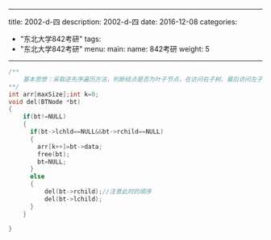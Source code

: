 
---
title: 2002-d-四
description: 2002-d-四
date: 2016-12-08
categories:
  - "东北大学842考研"
tags:
  - "东北大学842考研"
menu:
  main:
    name: 842考研
    weight: 5
---


```cpp
/**
    基本思想：采取逆先序遍历方法，判断结点是否为叶子节点，在访问右子树、最后访问左子树
**/
int arr[maxSize];int k=0;
void del(BTNode *bt)
{
    if(bt!=NULL)
    {
      if(bt->lchld==NULL&&bt->rchild==NULL)
      {
        arr[k++]=bt->data;
        free(bt);
        bt=NULL;
      }
      else
      {
          del(bt->rchild);//注意此时的顺序
          del(bt->lchild);
      }
    }
    
}
```

